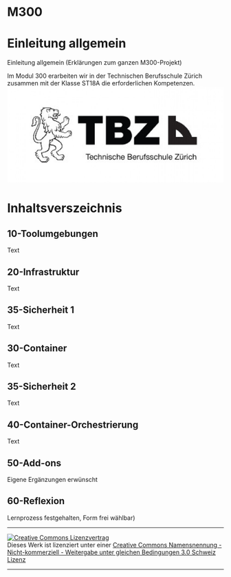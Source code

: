 # M300

# Einleitung allgemein
Einleitung allgemein (Erklärungen zum ganzen M300-Projekt)

Im Modul 300 erarbeiten wir in der Technischen Berufsschule Zürich zusammen mit der Klasse ST18A die erforderlichen Kompetenzen. 
![Alt-Text](/images/logo_TBZ.jpg "Logo TBZ")

# Inhaltsverszeichnis

## 10-Toolumgebungen 
Text

## 20-Infrastruktur
Text

## 35-Sicherheit 1
Text

## 30-Container
Text

## 35-Sicherheit 2
Text

## 40-Container-Orchestrierung
Text

## 50-Add-ons 
Eigene Ergänzungen erwünscht

## 60-Reflexion
Lernprozess festgehalten, Form frei wählbar)


- - -
<a rel="license" href="http://creativecommons.org/licenses/by-nc-sa/3.0/ch/"><img alt="Creative Commons Lizenzvertrag" style="border-width:0" src="https://i.creativecommons.org/l/by-nc-sa/3.0/ch/88x31.png" /></a><br />Dieses Werk ist lizenziert unter einer <a rel="license" href="http://creativecommons.org/licenses/by-nc-sa/3.0/ch/">Creative Commons Namensnennung - Nicht-kommerziell - Weitergabe unter gleichen Bedingungen 3.0 Schweiz Lizenz</a>

- - -
